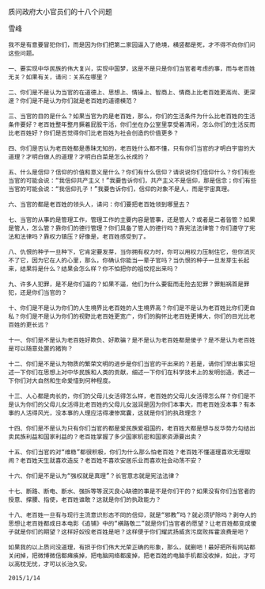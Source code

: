 质问政府大小官员们的十八个问题

雪峰


    我不是有意要冒犯你们，而是因为你们把第二家园逼入了绝境，横竖都是死，才不得不向你们问这些问题。

    一、要实现中华民族的伟大复兴，实现中国梦，这是不是只是你们当官者考虑的事，而与老百姓无关？如果有关，请问：关系在哪里？

    二、你们是不是认为当官的在道德上、思想上、情操上、智商上、情商上比老百姓更高尚、更深邃？你们是不是认为你们就是老百姓的道德模范？

    三、当官的目的是什么？如果当官为的是老百姓，那么，你们的生活条件为什么比老百姓的生活条件要好？老百姓整年整月撅着屁股干活，你们坐在办公室里享受着清闲，怎么你们的生活反而比老百姓好？你们是否觉得你们比老百姓为社会创造的价值更多？

    四、你们是否认为老百姓都是愚昧无知的，老百姓什么都不懂，只有你们当官的才明白宇宙的大道理？才明白做人的道理？才明白白菜是怎么长成的？

    五、什么是信仰？信仰的价值和意义是什么？你们有什么信仰？请说说你们信仰什么？你们有些当官的可能会说：“我信仰共产主义！”我要告诉你们，共产主义不是信仰，那是信念；你们有些当官的可能会说：“我信仰孔子！”我要告诉你们，信仰的对象不是人，而是宇宙真理。

    六、当官的都是老百姓的领头人，请问：你们要把老百姓领到哪里去？

    七、当官的从事的是管理工作，管理工作的主要内容是管事，还是管人？或者是二者皆管？如果是管人，怎么管？靠你们的德行管理？你们具备了管人的德行吗？靠宪法法律管？你们遵守了宪法和法律吗？靠权力镇压？好像是，老百姓感受到了。

    八、仇恨的种子一旦种下，它肯定要发芽，当你拥有权力时，你可以用权力压制住它，但你消灭不了它，因为它在人的心里，那么，你确认你能当一辈子官吗？当仇恨的种子一旦发芽生长起来，结果将是什么？结果会怎么样？你不怕把你的祖坟挖出来吗？

    九、许多人犯罪，是不是你们逼的？如果不逼，他们为什么要铤而走险去犯罪？罪魁祸首是罪犯，还是你们当官的？

    十、你们是不是认为你们的人生境界比老百姓的人生境界高？你们是不是认为老百姓比你们更自私？你们是不是认为你们的视野比老百姓更宽广，你们的胸怀比老百姓更博大，你们的目光比老百姓的更长远？

    十一、你们是不是认为老百姓好欺负、好欺骗？是不是认为老百姓都是傻子？是不是认为老百姓是可以随意处置的猪狗？

    十二、你们是不是认为物质的繁荣文明的进步是你们当官的干出来的？若是，请你们举出事实坦述一下你们在思想上对中华民族和人类的贡献，细述一下你们在科学技术上的发明创造，表述一下你们对大自然和生命爱惜到何种程度。

    十三、人心都是肉长的，你们的父母儿女活得怎么样，老百姓的父母儿女活得怎么样？你们是不是认为你们的父母儿女活得比老百姓的父母儿女滋润是因为你们本事大，而老百姓没本事？有本事的人活得风光，没本事的人理应活得凄惨窝囊，这就是你们的执政理念？

    十四、你们是不是认为只有你们当官的都是爱民族爱祖国的，老百姓大都是想与反华势力勾结出卖民族利益和国家利益的？老百姓掌握了多少国家机密和国家资源要出卖？

    十五、你们当官的对“维稳”都很积极，你们为什么那么怕老百姓？老百姓不懂道理喜欢无理取闹？老百姓天生就喜欢造反？老百姓不喜欢安居乐业而喜欢社会动荡不安？

    十六、你们是不是认为“强权就是真理”？长官意志就是宪法法律？

    十七、断路、断电、断水、强拆等等泯灭良心缺德的事是不是你们干的？如果没有你们当官者的授意、撑腰、指使，老百姓谁敢？这就是你们的执政能力？

    十八、老百姓一旦有与现行主流意识形态不同的信仰，就是“邪教”吗？就必须铲除吗？剥夺人的思想让老百姓都成日本电影《追铺》中的“横路敬二”就是你们当官者的愿望？让老百姓都变成傻子就是你们的期望？这样好奴役老百姓是吧？这样便于你们耀武扬威贪污腐败挥霍浪费是吧？

    如果我的以上质问没道理，有损于你们伟大光荣正确的形象，那么，就删吧！最好把所有网站都关闭掉，把微博微信都瘫痪掉，把电脑网络都废掉，把老百姓的电脑手机都没收掉，如此，才可以高枕无忧，才可以长治久安。

    2015/1/14



